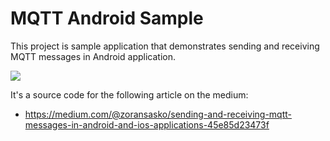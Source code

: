 # MQTT Android Sample

This project is sample application that demonstrates sending and receiving MQTT messages in Android application.

![](https://miro.medium.com/max/700/1*13EUunT5bj9Wdo7rNqwXug.gif)

It's a source code for the following article on the medium:

- https://medium.com/@zoransasko/sending-and-receiving-mqtt-messages-in-android-and-ios-applications-45e85d23473f
